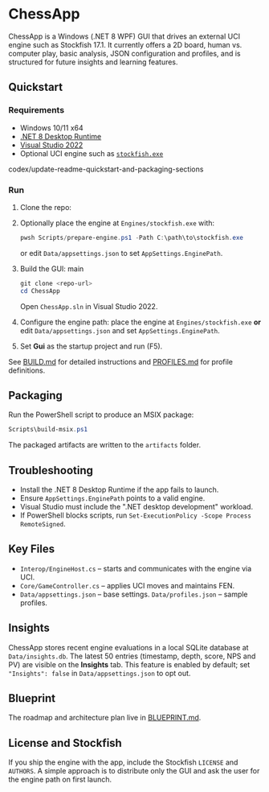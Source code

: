 # ChessApp

ChessApp is a Windows (.NET 8 WPF) GUI that drives an external UCI engine such as Stockfish 17.1. It currently offers a 2D board, human vs. computer play, basic analysis, JSON configuration and profiles, and is structured for future insights and learning features.

## Quickstart

### Requirements
- Windows 10/11 x64
- [.NET 8 Desktop Runtime](https://dotnet.microsoft.com/)
- [Visual Studio 2022](https://visualstudio.microsoft.com/)
- Optional UCI engine such as [`stockfish.exe`](https://stockfishchess.org/)

codex/update-readme-quickstart-and-packaging-sections
### Run
1. Clone the repo:

1. Optionally place the engine at `Engines/stockfish.exe` with:

   ```powershell
   pwsh Scripts/prepare-engine.ps1 -Path C:\path\to\stockfish.exe
   ```

   or edit `Data/appsettings.json` to set `AppSettings.EnginePath`.
2. Build the GUI:
 main

   ```powershell
   git clone <repo-url>
   cd ChessApp
   ```
   Open `ChessApp.sln` in Visual Studio 2022.
2. Configure the engine path: place the engine at `Engines/stockfish.exe` **or** edit `Data/appsettings.json` and set `AppSettings.EnginePath`.
3. Set **Gui** as the startup project and run (F5).

See [BUILD.md](docs/BUILD.md) for detailed instructions and [PROFILES.md](docs/PROFILES.md) for profile definitions.

## Packaging

Run the PowerShell script to produce an MSIX package:

```powershell
Scripts\build-msix.ps1
```

The packaged artifacts are written to the `artifacts` folder.

## Troubleshooting

- Install the .NET 8 Desktop Runtime if the app fails to launch.
- Ensure `AppSettings.EnginePath` points to a valid engine.
- Visual Studio must include the ".NET desktop development" workload.
- If PowerShell blocks scripts, run `Set-ExecutionPolicy -Scope Process RemoteSigned`.

## Key Files

- `Interop/EngineHost.cs` – starts and communicates with the engine via UCI.
- `Core/GameController.cs` – applies UCI moves and maintains FEN.
- `Data/appsettings.json` – base settings. `Data/profiles.json` – sample profiles.

## Insights
ChessApp stores recent engine evaluations in a local SQLite database at `Data/insights.db`. The latest 50 entries (timestamp, depth, score, NPS and PV) are visible on the **Insights** tab. This feature is enabled by default; set `"Insights": false` in `Data/appsettings.json` to opt out.

## Blueprint

The roadmap and architecture plan live in [BLUEPRINT.md](docs/BLUEPRINT.md).

## License and Stockfish

If you ship the engine with the app, include the Stockfish `LICENSE` and `AUTHORS`. A simple approach is to distribute only the GUI and ask the user for the engine path on first launch.

